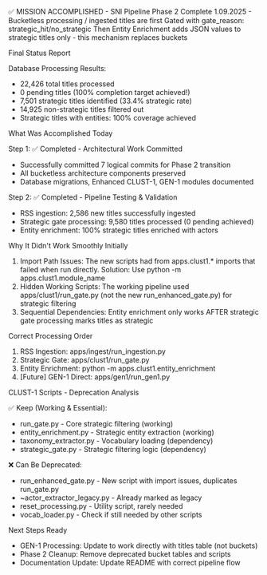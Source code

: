   ✅ MISSION ACCOMPLISHED - SNI Pipeline Phase 2 Complete
1.09.2025 - 
Bucketless processing / ingested titles are first Gated with gate_reason: strategic_hit/no_strategic
Then Entity Enrichment adds JSON values to strategic titles only - this mechanism replaces buckets

  Final Status Report

  Database Processing Results:
  - 22,426 total titles processed
  - 0 pending titles (100% completion target achieved!)
  - 7,501 strategic titles identified (33.4% strategic rate)
  - 14,925 non-strategic titles filtered out
  - Strategic titles with entities: 100% coverage achieved

  What Was Accomplished Today

  Step 1: ✅ Completed - Architectural Work Committed
  - Successfully committed 7 logical commits for Phase 2 transition
  - All bucketless architecture components preserved
  - Database migrations, Enhanced CLUST-1, GEN-1 modules documented

  Step 2: ✅ Completed - Pipeline Testing & Validation
  - RSS ingestion: 2,586 new titles successfully ingested
  - Strategic gate processing: 9,580 titles processed (0 pending achieved)
  - Entity enrichment: 100% strategic titles enriched with actors

  Why It Didn't Work Smoothly Initially

  1. Import Path Issues: The new scripts had from apps.clust1.* imports that failed when run directly. Solution: Use python -m
  apps.clust1.module_name
  2. Hidden Working Scripts: The working pipeline used apps/clust1/run_gate.py (not the new run_enhanced_gate.py) for strategic
  filtering
  3. Sequential Dependencies: Entity enrichment only works AFTER strategic gate processing marks titles as strategic

  Correct Processing Order

  1. RSS Ingestion:           apps/ingest/run_ingestion.py
  2. Strategic Gate:          apps/clust1/run_gate.py
  3. Entity Enrichment:       python -m apps.clust1.entity_enrichment
  4. [Future] GEN-1 Direct:   apps/gen1/run_gen1.py

  CLUST-1 Scripts - Deprecation Analysis

  ✅ Keep (Working & Essential):
  - run_gate.py - Core strategic filtering (working)
  - entity_enrichment.py - Strategic entity extraction (working)
  - taxonomy_extractor.py - Vocabulary loading (dependency)
  - strategic_gate.py - Strategic filtering logic (dependency)

  ❌ Can Be Deprecated:
  - run_enhanced_gate.py - New script with import issues, duplicates run_gate.py
  - ~actor_extractor_legacy.py - Already marked as legacy
  - reset_processing.py - Utility script, rarely needed
  - vocab_loader.py - Check if still needed by other scripts

  Next Steps Ready

  - GEN-1 Processing: Update to work directly with titles table (not buckets)
  - Phase 2 Cleanup: Remove deprecated bucket tables and scripts
  - Documentation Update: Update README with correct pipeline flow